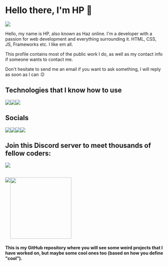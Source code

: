 # Hello there, I'm HP 👋

<img src="https://yt3.googleusercontent.com/fZ7S2Lo83t4dfXRhC7cT1jJIaCe3cZz6bZVR6OpyPYnzJosIUsixXF8H1ISrr1tcBt-aYmnlZg=w1060-fcrop64=1,00005a57ffffa5a8-k-c0xffffffff-no-nd-rj">

<p>Hello, my name is HP, also known as Haz online. I'm a developer with a passion for web development and everything surrounding it. HTML, CSS, JS, Frameworks etc. I like em all.

This profile contains most of the public work I do, as well as my contact info if someone wants to contact me. 

Don't hesitate to send me an email if you want to ask something, I will reply as soon as I can :D</p>

## Technologies that I know how to use

<div style="display: flex;">
  <img src="https://img.shields.io/badge/-StackOverflow-001633?style=for-the-badge&logo=stackoverflow">
  <img src="https://img.shields.io/badge/-Google-001633?style=for-the-badge&logo=google">
  <img src="https://img.shields.io/badge/-YouTube-001633?style=for-the-badge&logo=youtube">
</div>

## Socials
<div style="display: flex;">
  <a href=""><img src="https://img.shields.io/badge/-Discord-black?style=for-the-badge&logo=discord&label=haz7a"></a>
  <a href="https://twitter.com/haz7a_"><img src="https://img.shields.io/badge/-Twitter-black?style=for-the-badge&logo=twitter&label=haz7a_"></a>
  <a href="https://youtube.com/@HP-HAZ"><img src="https://img.shields.io/badge/-YouTube-black?style=for-the-badge&logo=youtube&label=HP-HAZ"></a>
  <a href="mailto:hphgs@hotmail.com"><img src="https://img.shields.io/badge/-Email-black?style=for-the-badge&logo=gmail&label=hphgs@hotmail.com"></a>
</div>

## Join this Discord server to meet thousands of fellow coders:
<a href="https://discord.gg/3chuca3EMh"><img src="https://discord.com/api/guilds/783359069993435146/widget.png?style=banner2"></a>

<br>
<div style="display: flex; width:100%; ">
  <img align="center" src="https://github-readme-stats.vercel.app/api?username=hphgs&show_icons=true&theme=rose_pine" />
  <img align="center" src="https://github-readme-stats.vercel.app/api/top-langs/?username=hphgs&layout=compact&card_width=250&langs_count=6&theme=rose_pine&hide_progress=true" height="195rem" />
</div>

<h4>This is my GitHub repository where you will see some weird projects that I have worked on, but maybe some cool ones too (based on how you define "cool").</h4>

<!-- old

### Hello, world! 👋

I'm HP. Not much about me, to be honest.

- 🔭 I’m currently working on a global notes app using HTML, JS, and PHP.
- 🌱 I’m currently learning web development, specifically JS at the moment.
- 📫 How to reach me: N/A

-->

<!--
**HPHGS/hphgs** is a ✨ _special_ ✨ repository because its `README.md` (this file) appears on your GitHub profile.

Here are some ideas to get you started:

- 🔭 I’m currently working on ...
- 🌱 I’m currently learning ...
- 👯 I’m looking to collaborate on ...
- 🤔 I’m looking for help with ...
- 💬 Ask me about ...
- 📫 How to reach me: ...
- 😄 Pronouns: ...
- ⚡ Fun fact: ...
-->
